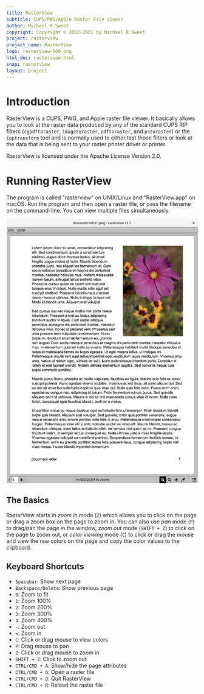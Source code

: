 ```yaml
---
title: RasterView
subtitle: CUPS/PWG/Apple Raster File Viewer
author: Michael R Sweet
copyright: Copyright © 2002-2021 by Michael R Sweet
project: rasterview
project_name: RasterView
logo: rasterview-160.png
html_doc: rasterview.html
snap: rasterview
layout: project
---
```


Introduction
============

RasterView is a CUPS, PWG, and Apple raster file viewer.  It basically allows
you to look at the raster data produced by any of the standard CUPS RIP filters
(`cgpdftoraster`, `imagetoraster`, `pdftoraster`, and `pstoraster`) or the
`ipptransform` tool and is normally used to either test those filters or look
at the data that is being sent to your raster printer driver or printer.

RasterView is licensed under the Apache License Version 2.0.


Running RasterView
==================

The program is called "rasterview" on UNIX/Linux and "RasterView.app" on macOS.
Run the program and then open a raster file, or pass the filename on the
command-line.  You can view multiple files simultaneously.

![RasterView Screenshot](rasterview-screenshot.png)


The Basics
----------

RasterView starts in *zoom in* mode (`Z`) which allows you to click on the page
or drag a zoom box on the page to zoom in. You can also use *pan* mode (`P`) to
drag/pan the page in the window, *zoom out* mode (`SHIFT + Z`) to click on the
page to zoom out, or *color viewing* mode (`C`) to click or drag the mouse and
view the raw colors on the page and copy the color values to the clipboard.


Keyboard Shortcuts
------------------

- `Spacebar`: Show next page
- `Backspace/Delete`: Show previous page
- `0`: Zoom to fit
- `1`: Zoom 100%
- `2`: Zoom 200%
- `3`: Zoom 300%
- `4`: Zoom 400%
- `-`: Zoom out
- `=`: Zoom in
- `C`: Click or drag mouse to view colors
- `P`: Drag mouse to pan
- `Z`: Click or drag mouse to zoom in
- `SHIFT + Z`: Click to zoom out
- `CTRL/CMD + A`: Show/hide the page attributes
- `CTRL/CMD + O`: Open a raster file
- `CTRL/CMD + Q`: Quit RasterView
- `CTRL/CMD + R`: Reload the raster file

